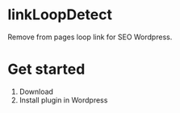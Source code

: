 # linkLoopDetect
Remove from pages loop link for SEO Wordpress.

# Get started 

1. Download 
2. Install plugin in Wordpress

